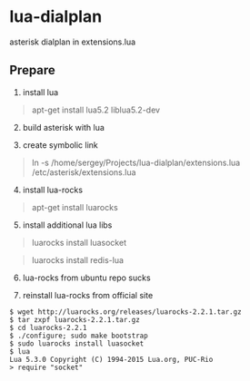 # lua-dialplan
asterisk dialplan in extensions.lua 


## Prepare

1. install lua

>apt-get install lua5.2 liblua5.2-dev

2. build asterisk with lua

3. create symbolic link

>ln -s /home/sergey/Projects/lua-dialplan/extensions.lua /etc/asterisk/extensions.lua

4. install lua-rocks

>apt-get install luarocks

5. install additional lua libs

>luarocks install luasocket

>luarocks install redis-lua



6. lua-rocks from ubuntu repo sucks

7. reinstall lua-rocks from official site
`````
$ wget http://luarocks.org/releases/luarocks-2.2.1.tar.gz
$ tar zxpf luarocks-2.2.1.tar.gz
$ cd luarocks-2.2.1
$ ./configure; sudo make bootstrap
$ sudo luarocks install luasocket
$ lua
Lua 5.3.0 Copyright (C) 1994-2015 Lua.org, PUC-Rio
> require "socket"

`````

